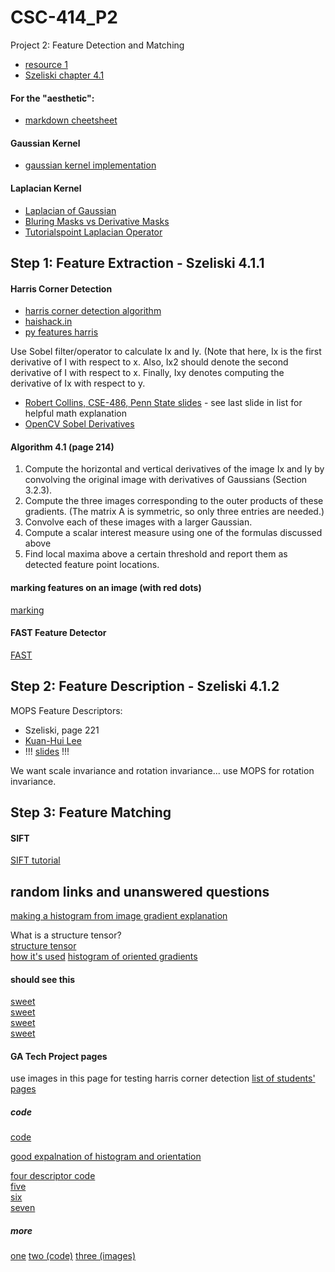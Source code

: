 # CSC-414_P2
Project 2: Feature Detection and Matching
* [resource 1](https://cs.brown.edu/courses/csci1430/proj2/)  
* [Szeliski chapter 4.1](http://szeliski.org/Book/drafts/SzeliskiBook_20100903_draft.pdf)  

#### For the "aesthetic": 
* [markdown cheetsheet](https://github.com/adam-p/markdown-here/wiki/Markdown-Cheatsheet)

#### Gaussian Kernel 
* [gaussian kernel implementation](https://stackoverflow.com/questions/29731726/how-to-calculate-a-gaussian-kernel-matrix-efficiently-in-numpy)

#### Laplacian Kernel
* [Laplacian of Gaussian](https://homepages.inf.ed.ac.uk/rbf/HIPR2/log.htm)  
* [Bluring Masks vs Derivative Masks](https://www.tutorialspoint.com/dip/high_pass_vs_low_pass_filters.htm)  
* [Tutorialspoint Laplacian Operator](https://www.tutorialspoint.com/dip/laplacian_operator.htm)  

## Step 1: Feature Extraction - Szeliski 4.1.1
#### Harris Corner Detection
* [harris corner detection algorithm](https://en.wikipedia.org/wiki/Harris_Corner_Detector#Process_of_Harris_Corner_Detection_Algorithm[4][5][6])  
* [haishack.in](https://aishack.in/tutorials/harris-corner-detector/)  
* [py features harris](https://opencv-python-tutroals.readthedocs.io/en/latest/py_tutorials/py_feature2d/py_features_harris/py_features_harris.html#harris-corners)  

Use Sobel filter/operator to calculate Ix and Iy. (Note that here, Ix is the first derivative of I with respect to x. Also, 
Ix2 should denote the second derivative of I with respect to x. Finally, Ixy denotes computing the derivative of Ix with respect to y.

* [Robert Collins, CSE-486, Penn State slides](http://www.cse.psu.edu/~rtc12/CSE486/lecture06.pdf) - see last slide in list for helpful math explanation   
* [OpenCV Sobel Derivatives](https://docs.opencv.org/2.4/doc/tutorials/imgproc/imgtrans/sobel_derivatives/sobel_derivatives.html)   

#### Algorithm 4.1 (page 214)
1. Compute the horizontal and vertical derivatives of the image Ix and Iy by convolving the original image with derivatives of Gaussians (Section 3.2.3).
2. Compute the three images corresponding to the outer products of these gradients.
(The matrix A is symmetric, so only three entries are needed.)
3. Convolve each of these images with a larger Gaussian.
4. Compute a scalar interest measure using one of the formulas discussed above
5. Find local maxima above a certain threshold and report them as detected feature
point locations.

#### marking features on an image (with red dots)
[marking](https://stackoverflow.com/questions/49799057/how-to-draw-a-point-in-an-image-using-given-co-ordinate-with-python-opencv)

#### FAST Feature Detector
[FAST](https://opencv-python-tutroals.readthedocs.io/en/latest/py_tutorials/py_feature2d/py_fast/py_fast.html#fast)

## Step 2: Feature Description - Szeliski 4.1.2
MOPS Feature Descriptors:
* Szeliski, page 221  
* [Kuan-Hui Lee](https://courses.cs.washington.edu/courses/cse576/13sp/projects/project1/artifacts/ykhlee/Report.htm)  
* !!! [slides](https://courses.cs.washington.edu/courses/cse455/09wi/Lects/lect6.pdf) !!!  

We want scale invariance and rotation invariance...
use MOPS for rotation invariance.


## Step 3: Feature Matching
#### SIFT
[SIFT tutorial](https://aishack.in/tutorials/implementing-sift-opencv/)


## random links and unanswered questions
[making a histogram from image gradient explanation](https://lilianweng.github.io/lil-log/2017/10/29/object-recognition-for-dummies-part-1.html)

What is a structure tensor?  
[structure tensor](https://en.wikipedia.org/wiki/Structure_tensor)  
[how it's used](https://en.wikipedia.org/wiki/Corner_detection#The_Harris_&_Stephens_/_Shi%E2%80%93Tomasi_corner_detection_algorithms)
[histogram of oriented gradients](https://www.learnopencv.com/histogram-of-oriented-gradients/)

#### should see this 
[sweet](https://muthu.co/harris-corner-detector-implementation-in-python/)  
[sweet](https://github.com/hughesj919/HarrisCorner)  
[sweet](http://www.kaij.org/blog/?p=89)  
[sweet](https://sandipanweb.wordpress.com/2017/10/22/feature-detection-with-harris-corner-detector-and-matching-images-with-feature-descriptors-in-python/)

#### GA Tech Project pages

use images in this page for testing harris corner detection
[list of students' pages](https://www.cc.gatech.edu/classes/AY2016/cs4476_fall/results/proj2/)  

##### code

[code](https://www.cc.gatech.edu/classes/AY2016/cs4476_fall/results/proj2/html/hdu35/index.html)  

[good expalnation of histogram and orientation](https://www.cc.gatech.edu/classes/AY2016/cs4476_fall/results/proj2/html/kshah84/index.html)  
[](https://www.cc.gatech.edu/classes/AY2016/cs4476_fall/results/proj2/html/mavidano3/index.html)  

[four descriptor code](https://www.cc.gatech.edu/classes/AY2016/cs4476_fall/results/proj2/html/ctam8/index.html)  
[five](https://www.cc.gatech.edu/classes/AY2016/cs4476_fall/results/proj2/html/mjung43/index.html)  
[six](https://www.cc.gatech.edu/classes/AY2016/cs4476_fall/results/proj2/html/rborowicz3/index.html)  
[seven](https://www.cc.gatech.edu/classes/AY2016/cs4476_fall/results/proj2/html/mnatraj3/index.html)  


##### more

[one](https://www.cc.gatech.edu/classes/AY2016/cs4476_fall/results/proj2/html/agartia3/index.html)
[two (code)](https://www.cc.gatech.edu/classes/AY2016/cs4476_fall/results/proj2/html/agudimella3/index.html)
[three (images)](https://www.cc.gatech.edu/classes/AY2016/cs4476_fall/results/proj2/html/akachhara3/index.html)










